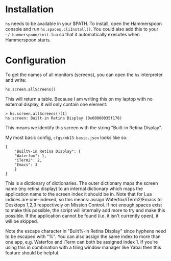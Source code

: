 # Installation

`hs` needs to be available in your $PATH. To install, open the Hammerspoon console and run `hs.spaces.cliInstall()`.
You could also add this to your `~/.hammerspoon/init.lua` so that it automatically executes when Hammerspoon starts.

# Configuration

To get the names of all monitors (screens), you can open the `hs` interpreter and write:

```
hs.screen.allScreens()
```

This will return a table. Because I am writing this on my laptop with no external display, it will only
contain one element:

```
> hs.screen.allScreens()[1]
hs.screen: Built-in Retina Display (0x60000035f178)
```

This means we identify this screen with the string "Built-in Retina Display". 

My most basic config, `cfgs/mb13-basic.json` looks like so:

```
{
    "Built%-in Retina Display": {
	"Waterfox": 1,
	"iTerm2": 2,
	"Emacs": 3
    }
}
```

This is a dictionary of dictionaries. The outer dictionary maps the screen name (my retina display)
to an internal dictionary which maps the application name to the screen index it should be in. Note
that for Lua indices are one-indexed, so this means: assign Waterfox/iTerm2/Emacs to Desktops 1,2,3
respectively on Mission Control. If not enough spaces exist to make this possible, the script will
internally add more to try and make this possible. If the application cannot be found (i.e. it isn't
currently open), it will be skipped.

Note the escape character in "Built%-in Retina Display" since hyphens need to be escaped with "%".
You can also assign the same index to more than one app, e.g. Waterfox and iTerm can both be assigned
index 1. If you're using this in combination with a tiling window manager like Yabai then this feature
should be helpful.
